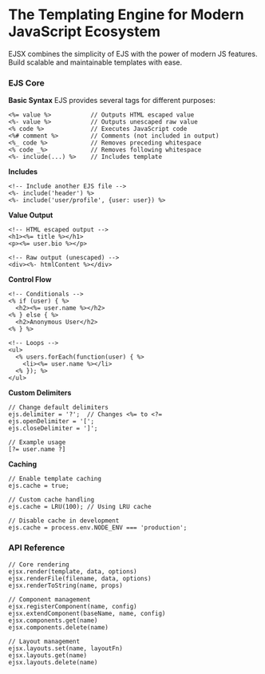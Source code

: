 # The Templating Engine for Modern JavaScript Ecosystem
EJSX combines the simplicity of EJS with the power of modern JS features. Build scalable and maintainable templates with ease.


### EJS Core
**Basic Syntax**
EJS provides several tags for different purposes:
```
<%= value %>           // Outputs HTML escaped value
<%- value %>           // Outputs unescaped raw value
<% code %>             // Executes JavaScript code
<%# comment %>         // Comments (not included in output)
<%_ code %>            // Removes preceding whitespace
<% code _%>            // Removes following whitespace
<%- include(...) %>    // Includes template
```

**Includes**
```
<!-- Include another EJS file -->
<%- include('header') %>
<%- include('user/profile', {user: user}) %>
```

**Value Output**
```
<!-- HTML escaped output -->
<h1><%= title %></h1>
<p><%= user.bio %></p>

<!-- Raw output (unescaped) -->
<div><%- htmlContent %></div>
```

**Control Flow**
```
<!-- Conditionals -->
<% if (user) { %>
  <h2><%= user.name %></h2>
<% } else { %>
  <h2>Anonymous User</h2>
<% } %>

<!-- Loops -->
<ul>
  <% users.forEach(function(user) { %>
    <li><%= user.name %></li>
  <% }); %>
</ul>
```

**Custom Delimiters**
```
// Change default delimiters
ejs.delimiter = '?';  // Changes <%= to <?=
ejs.openDelimiter = '[';
ejs.closeDelimiter = ']';

// Example usage
[?= user.name ?]
```

**Caching**
```
// Enable template caching
ejs.cache = true;

// Custom cache handling
ejs.cache = LRU(100); // Using LRU cache

// Disable cache in development
ejs.cache = process.env.NODE_ENV === 'production';
```

### API Reference
```
// Core rendering
ejsx.render(template, data, options)
ejsx.renderFile(filename, data, options)
ejsx.renderToString(name, props)

// Component management
ejsx.registerComponent(name, config)
ejsx.extendComponent(baseName, name, config)
ejsx.components.get(name)
ejsx.components.delete(name)

// Layout management
ejsx.layouts.set(name, layoutFn)
ejsx.layouts.get(name)
ejsx.layouts.delete(name)
```
